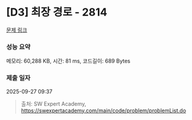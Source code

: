 # [D3] 최장 경로 - 2814 

[문제 링크](https://swexpertacademy.com/main/code/problem/problemDetail.do?contestProbId=AV7GOPPaAeMDFAXB) 

### 성능 요약

메모리: 60,288 KB, 시간: 81 ms, 코드길이: 689 Bytes

### 제출 일자

2025-09-27 09:37



> 출처: SW Expert Academy, https://swexpertacademy.com/main/code/problem/problemList.do